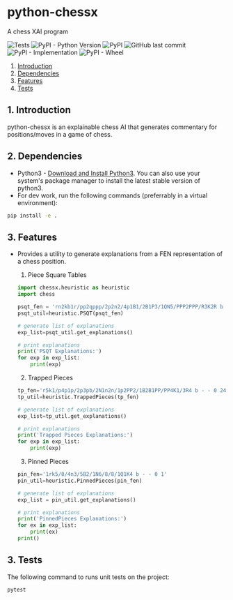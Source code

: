 # python-chessx
A chess XAI program

![Tests](https://github.com/abhinav7sinha/python-chessx/actions/workflows/tests.yml/badge.svg)
![PyPI - Python Version](https://img.shields.io/pypi/pyversions/chessx)
![PyPI](https://img.shields.io/pypi/v/chessx)
![GitHub last commit](https://img.shields.io/github/last-commit/abhinav7sinha/python-chessx)
![PyPI - Implementation](https://img.shields.io/pypi/implementation/chessx)
![PyPI - Wheel](https://img.shields.io/pypi/wheel/chess)


1. [Introduction](#introduction)
2. [Dependencies](#dependencies)
3. [Features](#features)
4. [Tests](#tests)

## 1. Introduction<a name="introduction"/>
python-chessx is an explainable chess AI that generates commentary for positions/moves in a game of chess.

## 2. Dependencies<a name="dependencies"/>

* Python3 - [Download and Install Python3](https://www.python.org/downloads/). You can also use your system's package manager to install the latest stable version of python3.
* For dev work, run the following commands (preferrably in a virtual environment):
```bash
pip install -e .
```

## 3. Features<a name="features"/>

* Provides a utility to generate explanations from a FEN representation of a chess position.
  1. Piece Square Tables
  ```python
  import chessx.heuristic as heuristic
  import chess

  psqt_fen = 'rn2kb1r/pp2qppp/2p2n2/4p1B1/2B1P3/1QN5/PPP2PPP/R3K2R b KQkq - 1 9'
  psqt_util=heuristic.PSQT(psqt_fen)

  # generate list of explanations
  exp_list=psqt_util.get_explanations()

  # print explanations
  print('PSQT Explanations:')
  for exp in exp_list:
      print(exp)
  ```
  2. Trapped Pieces
  ```python
  tp_fen='r5k1/p4p1p/2p3pb/2N1n2n/1p2PP2/1B2B1PP/PP4K1/3R4 b - - 0 24'
  tp_util=heuristic.TrappedPieces(tp_fen)

  # generate list of explanations
  exp_list=tp_util.get_explanations()

  # print explanations
  print('Trapped Pieces Explanations:')
  for exp in exp_list:
      print(exp)
  ```
  3. Pinned Pieces
  ```python
  pin_fen='1rk5/8/4n3/5B2/1N6/8/8/1Q1K4 b - - 0 1'
  pin_util=heuristic.PinnedPieces(pin_fen)

  # generate list of explanations
  exp_list = pin_util.get_explanations()

  # print explanations
  print('PinnedPieces Explanations:')
  for ex in exp_list:
      print(ex)  
  print()
  ``` 

## 3. Tests<a name="tests"/>
The following command to runs unit tests on the project:
```bash
pytest
  ```
